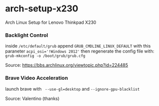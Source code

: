 # arch-setup-x230
Arch Linux Setup for Lenovo Thinkpad X230

### Backlight Control
inside
```/etc/default/grub```
append 
```GRUB_CMDLINE_LINUX_DEFAULT```
with this paraneter
```acpi_osi='!Windows 2012'```
then regenerate the config file with:
```grub-mkconfig -o /boot/grub/grub.cfg```

Source: https://bbs.archlinux.org/viewtopic.php?id=224485

### Brave Video Acceleration
launch brave with ``` --use-gl=desktop``` and ```--ignore-gpu-blacklist```

Source: Valentino (thanks)
